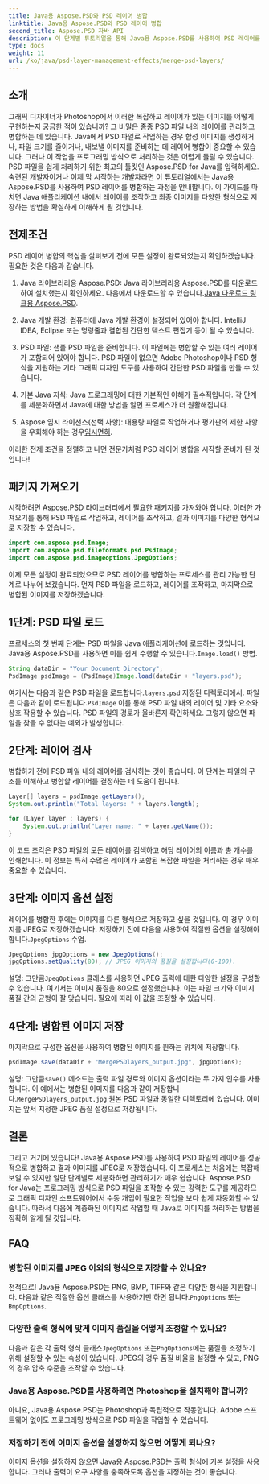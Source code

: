 ```yaml
---
title: Java용 Aspose.PSD와 PSD 레이어 병합
linktitle: Java용 Aspose.PSD와 PSD 레이어 병합
second_title: Aspose.PSD 자바 API
description: 이 단계별 튜토리얼을 통해 Java용 Aspose.PSD를 사용하여 PSD 레이어를 병합하는 방법을 알아보세요. 이미지 처리 작업을 자동화하려는 개발자에게 적합합니다.
type: docs
weight: 11
url: /ko/java/psd-layer-management-effects/merge-psd-layers/
---
```

## 소개

그래픽 디자이너가 Photoshop에서 이러한 복잡하고 레이어가 있는 이미지를 어떻게 구현하는지 궁금한 적이 있습니까? 그 비밀은 종종 PSD 파일 내의 레이어를 관리하고 병합하는 데 있습니다. Java에서 PSD 파일로 작업하는 경우 합성 이미지를 생성하거나, 파일 크기를 줄이거나, 내보낼 이미지를 준비하는 데 레이어 병합이 중요할 수 있습니다. 그러나 이 작업을 프로그래밍 방식으로 처리하는 것은 어렵게 들릴 수 있습니다. PSD 파일을 쉽게 처리하기 위한 최고의 툴킷인 Aspose.PSD for Java를 입력하세요. 숙련된 개발자이거나 이제 막 시작하는 개발자라면 이 튜토리얼에서는 Java용 Aspose.PSD를 사용하여 PSD 레이어를 병합하는 과정을 안내합니다. 이 가이드를 마치면 Java 애플리케이션 내에서 레이어를 조작하고 최종 이미지를 다양한 형식으로 저장하는 방법을 확실하게 이해하게 될 것입니다.

## 전제조건

PSD 레이어 병합의 핵심을 살펴보기 전에 모든 설정이 완료되었는지 확인하겠습니다. 필요한 것은 다음과 같습니다.

1. Java 라이브러리용 Aspose.PSD: Java 라이브러리용 Aspose.PSD를 다운로드하여 설치했는지 확인하세요. 다음에서 다운로드할 수 있습니다.[Java 다운로드 링크용 Aspose.PSD](https://releases.aspose.com/psd/java/).

2. Java 개발 환경: 컴퓨터에 Java 개발 환경이 설정되어 있어야 합니다. IntelliJ IDEA, Eclipse 또는 명령줄과 결합된 간단한 텍스트 편집기 등이 될 수 있습니다.

3. PSD 파일: 샘플 PSD 파일을 준비합니다. 이 파일에는 병합할 수 있는 여러 레이어가 포함되어 있어야 합니다. PSD 파일이 없으면 Adobe Photoshop이나 PSD 형식을 지원하는 기타 그래픽 디자인 도구를 사용하여 간단한 PSD 파일을 만들 수 있습니다.

4. 기본 Java 지식: Java 프로그래밍에 대한 기본적인 이해가 필수적입니다. 각 단계를 세분화하면서 Java에 대한 방법을 알면 프로세스가 더 원활해집니다.

5.  Aspose 임시 라이선스(선택 사항): 대용량 파일로 작업하거나 평가판의 제한 사항을 우회해야 하는 경우[임시면허](https://purchase.aspose.com/temporary-license/).

이러한 전제 조건을 정렬하고 나면 전문가처럼 PSD 레이어 병합을 시작할 준비가 된 것입니다!

## 패키지 가져오기

시작하려면 Aspose.PSD 라이브러리에서 필요한 패키지를 가져와야 합니다. 이러한 가져오기를 통해 PSD 파일로 작업하고, 레이어를 조작하고, 결과 이미지를 다양한 형식으로 저장할 수 있습니다.

```java
import com.aspose.psd.Image;
import com.aspose.psd.fileformats.psd.PsdImage;
import com.aspose.psd.imageoptions.JpegOptions;
```

이제 모든 설정이 완료되었으므로 PSD 레이어를 병합하는 프로세스를 관리 가능한 단계로 나누어 보겠습니다. 먼저 PSD 파일을 로드하고, 레이어를 조작하고, 마지막으로 병합된 이미지를 저장하겠습니다.

## 1단계: PSD 파일 로드

 프로세스의 첫 번째 단계는 PSD 파일을 Java 애플리케이션에 로드하는 것입니다. Java용 Aspose.PSD를 사용하면 이를 쉽게 수행할 수 있습니다.`Image.load()` 방법.

```java
String dataDir = "Your Document Directory";
PsdImage psdImage = (PsdImage)Image.load(dataDir + "layers.psd");
```

 여기서는 다음과 같은 PSD 파일을 로드합니다.`layers.psd` 지정된 디렉토리에서. 파일은 다음과 같이 로드됩니다.`PsdImage` 이를 통해 PSD 파일 내의 레이어 및 기타 요소와 상호 작용할 수 있습니다. PSD 파일의 경로가 올바른지 확인하세요. 그렇지 않으면 파일을 찾을 수 없다는 예외가 발생합니다.

## 2단계: 레이어 검사

병합하기 전에 PSD 파일 내의 레이어를 검사하는 것이 좋습니다. 이 단계는 파일의 구조를 이해하고 병합할 레이어를 결정하는 데 도움이 됩니다.

```java
Layer[] layers = psdImage.getLayers();
System.out.println("Total layers: " + layers.length);

for (Layer layer : layers) {
    System.out.println("Layer name: " + layer.getName());
}
```

이 코드 조각은 PSD 파일의 모든 레이어를 검색하고 해당 레이어의 이름과 총 개수를 인쇄합니다. 이 정보는 특히 수많은 레이어가 포함된 복잡한 파일을 처리하는 경우 매우 중요할 수 있습니다.

## 3단계: 이미지 옵션 설정

 레이어를 병합한 후에는 이미지를 다른 형식으로 저장하고 싶을 것입니다. 이 경우 이미지를 JPEG로 저장하겠습니다. 저장하기 전에 다음을 사용하여 적절한 옵션을 설정해야 합니다.`JpegOptions` 수업.

```java
JpegOptions jpgOptions = new JpegOptions();
jpgOptions.setQuality(80); // JPEG 이미지의 품질을 설정합니다(0-100).
```

설명:
 그만큼`JpegOptions` 클래스를 사용하면 JPEG 출력에 대한 다양한 설정을 구성할 수 있습니다. 여기서는 이미지 품질을 80으로 설정했습니다. 이는 파일 크기와 이미지 품질 간의 균형이 잘 맞습니다. 필요에 따라 이 값을 조정할 수 있습니다.

## 4단계: 병합된 이미지 저장

마지막으로 구성한 옵션을 사용하여 병합된 이미지를 원하는 위치에 저장합니다.

```java
psdImage.save(dataDir + "MergePSDlayers_output.jpg", jpgOptions);
```

설명:
 그만큼`save()` 메소드는 출력 파일 경로와 이미지 옵션이라는 두 가지 인수를 사용합니다. 이 예에서는 병합된 이미지를 다음과 같이 저장합니다.`MergePSDlayers_output.jpg` 원본 PSD 파일과 동일한 디렉토리에 있습니다. 이미지는 앞서 지정한 JPEG 품질 설정으로 저장됩니다.

## 결론

그리고 거기에 있습니다! Java용 Aspose.PSD를 사용하여 PSD 파일의 레이어를 성공적으로 병합하고 결과 이미지를 JPEG로 저장했습니다. 이 프로세스는 처음에는 복잡해 보일 수 있지만 일단 단계별로 세분화하면 관리하기가 매우 쉽습니다. Aspose.PSD for Java는 프로그래밍 방식으로 PSD 파일을 조작할 수 있는 강력한 도구를 제공하므로 그래픽 디자인 소프트웨어에서 수동 개입이 필요한 작업을 보다 쉽게 자동화할 수 있습니다. 따라서 다음에 계층화된 이미지로 작업할 때 Java로 이미지를 처리하는 방법을 정확히 알게 될 것입니다.

## FAQ

### 병합된 이미지를 JPEG 이외의 형식으로 저장할 수 있나요?
전적으로! Java용 Aspose.PSD는 PNG, BMP, TIFF와 같은 다양한 형식을 지원합니다. 다음과 같은 적절한 옵션 클래스를 사용하기만 하면 됩니다.`PngOptions` 또는`BmpOptions`.

### 다양한 출력 형식에 맞게 이미지 품질을 어떻게 조정할 수 있나요?
 다음과 같은 각 출력 형식 클래스`JpegOptions` 또는`PngOptions`에는 품질을 조정하기 위해 설정할 수 있는 속성이 있습니다. JPEG의 경우 품질 비율을 설정할 수 있고, PNG의 경우 압축 수준을 조작할 수 있습니다.

### Java용 Aspose.PSD를 사용하려면 Photoshop을 설치해야 합니까?
아니요, Java용 Aspose.PSD는 Photoshop과 독립적으로 작동합니다. Adobe 소프트웨어 없이도 프로그래밍 방식으로 PSD 파일을 작업할 수 있습니다.

### 저장하기 전에 이미지 옵션을 설정하지 않으면 어떻게 되나요?
이미지 옵션을 설정하지 않으면 Java용 Aspose.PSD는 출력 형식에 기본 설정을 사용합니다. 그러나 출력이 요구 사항을 충족하도록 옵션을 지정하는 것이 좋습니다.